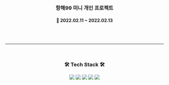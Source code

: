 
<h3  align="center"><b>항해99 미니 개인 프로젝트 </b></h3>

  

<h4  align="center">📆 2022.02.11 ~ 2022.02.13</h4>

<br>

<br>

  

---

  

<br>

<h3  align="center"><b>🛠 Tech Stack 🛠</b></h3>

<p  align="center">

<img  src="https://img.shields.io/badge/javascript-F7DF1E?style=for-the-badge&logo=javascript&logoColor=black">

<img  src="https://img.shields.io/badge/react-1572B6?style=for-the-badge&logo=react&logoColor=white">

<img  src="https://img.shields.io/badge/redux-powderblue?style=for-the-badge&logo=redux&logoColor=white">

<img  src="https://img.shields.io/badge/css-1572B6?style=for-the-badge&logo=css3&logoColor=white">
<img  src="https://img.shields.io/badge/firebase-red?style=for-the-badge&logo=firebase&logoColor=white">
  

</br>

  

<br><br>

  
